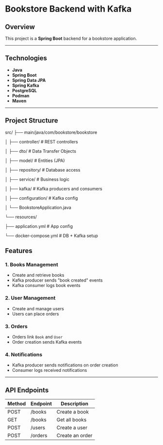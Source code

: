 # Bookstore Backend with Kafka

## Overview
This project is a **Spring Boot** backend for a bookstore application.  

---

## Technologies
- **Java**
- **Spring Boot**
- **Spring Data JPA**
- **Spring Kafka**
- **PostgreSQL**
- **Podman**
- **Maven**

---

## Project Structure

src/
├── main/java/com/bookstore/bookstore

│ ├── controller/ # REST controllers

│ ├── dto/ # Data Transfer Objects

│ ├── model/ # Entities (JPA)

│ ├── repository/ # Database access

│ ├── service/ # Business logic

│ ├── kafka/ # Kafka producers and consumers

│ ├── configuration/ # Kafka config

│ └── BookstoreApplication.java

└── resources/

├── application.yml # App config

└── docker-compose.yml # DB + Kafka setup

## Features
### 1. **Books Management**
- Create and retrieve books
- Kafka producer sends "book created" events
- Kafka consumer logs book events

### 2. **User Management**
- Create and manage users
- Users can place orders

### 3. **Orders**
- Orders link `Book` and `User`
- Order creation sends Kafka events

### 4. **Notifications**
- Kafka producer sends notifications on order creation
- Consumer logs received notifications

---

## API Endpoints

| Method | Endpoint | Description     |
| ------ | -------- | --------------- |
| POST   | /books   | Create a book   |
| GET    | /books   | Get all books   |
| POST   | /users   | Create a user   |
| POST   | /orders  | Create an order |
